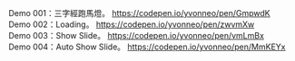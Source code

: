 Demo 001：三字經跑馬燈。 https://codepen.io/yvonneo/pen/GmpwdK
<br>
Demo 002：Loading。 https://codepen.io/yvonneo/pen/zwvmXw
<br>
Demo 003：Show Slide。 https://codepen.io/yvonneo/pen/vmLmBx
<br>
Demo 004：Auto Show Slide。 https://codepen.io/yvonneo/pen/MmKEYx
